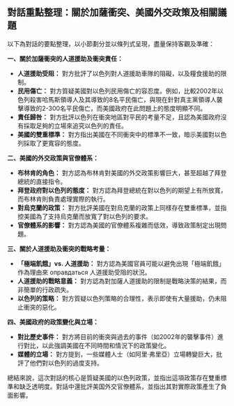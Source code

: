 ## 對話重點整理：關於加薩衝突、美國外交政策及相關議題

以下為對話的要點整理，以小節劃分並以條列式呈現，盡量保持客觀及準確：

**一、關於加薩衝突的人道援助及衝突責任：**

*   **人道援助受阻：** 對方批評了以色列對人道援助車隊的阻礙，以及糧食援助的限制。
*   **民用傷亡：** 對方質疑美國對以色列民用傷亡的容忍度。例如，比較2002年以色列殺害哈馬斯領導人及其導致的8名平民傷亡，與現在針對真主黨領導人襲擊導致的2-300名平民傷亡，而美國政府在此問題上的態度明顯不同。
*   **責任歸咎：** 對方批評以色列在衝突地區對平民的考量不足，且認為美國政府沒有採取足夠的立場來追究以色列的責任。
*   **美國的雙重標準：** 對方指出美國在不同衝突中的標準不一致，暗示美國對以色列採取了更寬容的態度。

**二、美國的外交政策與官僚體系：**

*   **布林肯的角色：** 對方認為布林肯對美國的外交政策影響巨大，甚至超越了拜登總統的直接指令。
*   **拜登政府對以色列的態度：** 對方認為拜登總統在對以色列的期望上有所放寬，而布林肯則負責處理實際的執行。
*   **對烏克蘭的政策：** 對方批評美國在對烏克蘭的政策上同樣存在雙重標準，並指控美國為了支持烏克蘭而放寬了對以色列的要求。
*   **官僚體系的影響：** 對方認為美國的官僚體系複雜而低效，導致政策制定出現問題。

**三、關於人道援助及衝突的戰略考量：**

*   **「極端飢餓」vs. 人道援助：** 對方認為美國官員可能以避免出現「極端飢餓」作為理由來 оправдаться 人道援助受阻的狀況。
*   **人道援助的戰略意義：** 對方認為對加薩人道援助的限制是戰略決策的結果，而非簡單的行政疏失。
*   **以色列的策略：** 對方質疑以色列策略的合理性，表示即使有大量援助，仍未阻止衝突的惡化。

**四、美國政府的政策變化與立場：**

*   **對比歷史事件：** 對方將目前的衝突與過去的事件（如2002年的襲擊事件）進行對比，以此強調美國在不同時間和情況下的政策變化。
*   **媒體的立場：** 對方提到，一些媒體人士（如阿里·弗里亞）立場轉變巨大，批評了他們對以色列的過度支持。

總結來說，這次對話的核心是質疑美國的以色列政策，並指出這項政策存在雙重標準和缺乏透明度。對話中還批評美国外交官僚體系，並指出其對實際政策產生了負面影響。